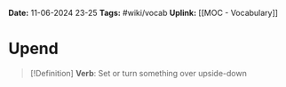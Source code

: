 **Date:** 11-06-2024 23-25
**Tags:** #wiki/vocab 
**Uplink:** [[MOC - Vocabulary]]

# Upend

>[!Definition]
>**Verb**: Set or turn something over upside-down

